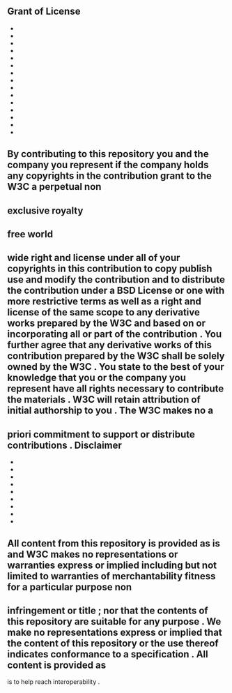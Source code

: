 Grant
of
License
-
-
-
-
-
-
-
-
-
-
-
-
-
-
-
-
By
contributing
to
this
repository
you
and
the
company
you
represent
if
the
company
holds
any
copyrights
in
the
contribution
grant
to
the
W3C
a
perpetual
non
-
exclusive
royalty
-
free
world
-
wide
right
and
license
under
all
of
your
copyrights
in
this
contribution
to
copy
publish
use
and
modify
the
contribution
and
to
distribute
the
contribution
under
a
BSD
License
or
one
with
more
restrictive
terms
as
well
as
a
right
and
license
of
the
same
scope
to
any
derivative
works
prepared
by
the
W3C
and
based
on
or
incorporating
all
or
part
of
the
contribution
.
You
further
agree
that
any
derivative
works
of
this
contribution
prepared
by
the
W3C
shall
be
solely
owned
by
the
W3C
.
You
state
to
the
best
of
your
knowledge
that
you
or
the
company
you
represent
have
all
rights
necessary
to
contribute
the
materials
.
W3C
will
retain
attribution
of
initial
authorship
to
you
.
The
W3C
makes
no
a
-
priori
commitment
to
support
or
distribute
contributions
.
Disclaimer
-
-
-
-
-
-
-
-
-
-
All
content
from
this
repository
is
provided
as
is
and
W3C
makes
no
representations
or
warranties
express
or
implied
including
but
not
limited
to
warranties
of
merchantability
fitness
for
a
particular
purpose
non
-
infringement
or
title
;
nor
that
the
contents
of
this
repository
are
suitable
for
any
purpose
.
We
make
no
representations
express
or
implied
that
the
content
of
this
repository
or
the
use
thereof
indicates
conformance
to
a
specification
.
All
content
is
provided
as
-
is
to
help
reach
interoperability
.
